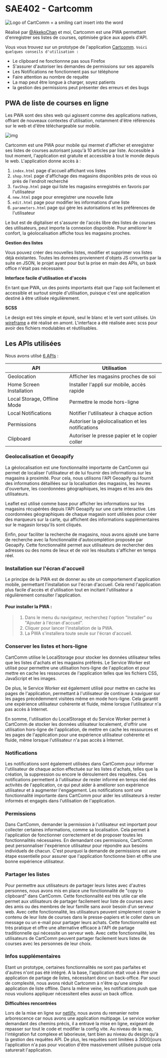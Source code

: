 # SAE402 - Cartcomm
<picture>
  <source srcset="https://github.com/s00fy/SAE402/blob/dev/public/logo-white-pwa.svg">
  <img alt="Logo of CartComm = a smiling cart insert into the word "cartcomm"." src="https://github.com/s00fy/SAE402/blob/dev/public/logo-white-pwa.svg">
</picture>

Réalisé par [@AkekoChan](https://github.com/AkekoChan) et moi, Cartcomm est une PWA permettant d'enregistrer ses listes de courses, optimisée grâce aux appels d'API.

Vous vous trouvez sur un prototype de l'application [Cartcomm](https://cartcomm.netlify.app).
`Voici quelques conseils d'utilisation :`

- Le clipboard ne fonctionnne pas sous Firefox
- S'assurer d'autoriser les demandes de permissions sur ses appareils
- Les Notifications ne fonctionnent pas sur téléphone
- Faire attention au nombre de requête 
- La map peut être longue à charger, soyez patients
- la gestion des permissions peut présenter des erreurs et des bugs

## PWA de liste de courses en ligne

Les PWA sont des sites web qui agissent comme des applications natives, offrant de nouveaux contextes d'utilisation, notamment d'être référencés sur le web et d'être téléchargeable sur mobile.

![img](https://github.com/s00fy/SAE402/blob/main/src/img/CARTCOMM.jpg)

Cartcomm est une PWA pour mobile qui mermet d'afficher et enregistrer ses listes de courses autorisant jusqu'à 10 articles par liste. Accessible à tout moment, l'application est gratuite et accessible à tout le monde depuis le web. L'application donne accès à :
1. `index.html` page d'accueil affichant vos listes
2. `shop.html` page d'affichage des magasins disponibles près de vous où près de l'endroit recherché
3. `favShop.html` page qui liste les magasins enregistrés en favoris par l'utilisateur
4. `new.html` page pour enregistrer une nouvelle liste
5. `edit.html` page pour modifier les informations d'une liste
6. `parameters.html` page qui gère les autorisations et les préférences de l'utilisateur

Le but est de digitaliser et s'assurer de l'accès libre des listes de courses des utilisateurs, peut importe la connexion disponible. Pour améliorer le confort, la géolocalisation affiche tous les magasins proches.

**Gestion des listes**

Vous pouvez créer des nouvelles listes, modifier et supprimer vos listes déjà existantes. Toutes les données proviennent d'objets JS convertis par la suite en JSON, le projet ayant pour but la prise en main des APIs, un baxk office n'était pas nécessaire.

**Interface facile d'utilisation et d'accès**

En tant que PWA, un des points importants était que l'app soit facilement et accessible et surtout simple d'utilisation, puisque c'est une application destiné à être utilisée régulièrement.

**SCSS**

Le design est très simple et épuré, seul le blanc et le vert sont utilisés. Un [wireframe](https://www.figma.com/file/bK3xDBTziUnyKMyrDUFd5N/CartComm?t=vogCAQ0SBwdCMlzM-1) a été réalisé en amont. L'interface a été réalisée avec scss pour avoir des fichiers modulables et réutilisables.


## Les APIs utilisées

Nous avons utilsé [6 APIs](https://whatwebcando.today) : 

| API           | Utilisation |
| ------------- | ------------- |
| Geolocation  | Afficher les magasins proches de soi |
| Home Screen Installation  | Installer l'appli sur mobile, accès rapide |
| Local Storage, Offline Mode | Permettre le mode hors-ligne |
| Local Notifications | Notifier l'utilisateur à chaque action |
| Permissions | Autoriser la géolocalisation et les notifications |
| Clipboard | Autoriser le presse papier et le copier coller |

### Geolocalisation et Geoapify

La géolocalisation est une fonctionnalité importante de CartComm qui permet de localiser l'utilisateur et de lui fournir des informations sur les magasins à proximité. Pour cela, nous utilisons l'API Geoapify qui fournit des informations détaillées sur la localisation des magasins, les heures d'ouverture, les coordonnées géographiques, les images et les avis des utilisateurs.

Leaflet est utilisé comme base pour afficher les informations sur les magasins récupérées depuis l'API Geoapify sur une carte interactive. Les coordonnées géographiques de chaque magasin sont utilisées pour créer des marqueurs sur la carte, qui affichent des informations supplémentaires sur le magasin lorsqu'ils sont cliqués.

Enfin, pour faciliter la recherche de magasins, nous avons ajouté une barre de recherche avec la fonctionnalité d'autocomplétion proposée par Geoapify. Cette fonctionnalité permet aux utilisateurs de rechercher des adresses ou des noms de lieux et de voir les résultats s'afficher en temps réel.

### Installation sur l'écran d'accueil

Le principe de la PWA est de donner au site un comportement d'application mobile, permettant l'installation sur l'écran d'accueil. Cela rend l'application plus facile d'accès et d'utilisation tout en incitant l'utilisateur a régulièrement consulter l'application.

#### Pour installer la PWA :
> 1. Dans le menu du navigateur, recherchez l'option "Installer" ou "Ajouter à l'écran d'accueil".
> 2. Cliquer pour lancer l'installation de la PWA.
> 3. La PWA s'installera toute seule sur l'écran d'accueil.

### Conserver les listes et hors-ligne

CartComm utilise le LocalStorage pour stocker les données utilisateur telles que les listes d'achats et les magasins préférés. Le Service Worker est utilisé pour permettre une utilisation hors-ligne de l'application et pour mettre en cache les ressources de l'application telles que les fichiers CSS, JavaScript et les images.

De plus, le Service Worker est également utilisé pour mettre en cache les pages de l'application, permettant à l'utilisateur de continuer à naviguer sur les pages précédemment visitées même en mode hors-ligne. Cela garantit une expérience utilisateur cohérente et fluide, même lorsque l'utilisateur n'a pas accès à Internet.

En somme, l'utilisation du LocalStorage et du Service Worker permet à CartComm de stocker les données utilisateur localement, d'offrir une utilisation hors-ligne de l'application, de mettre en cache les ressources et les pages de l'application pour une expérience utilisateur cohérente et fluide, même lorsque l'utilisateur n'a pas accès à Internet.

### Notifications
  
Les notifications sont également utilisées dans CartComm pour informer l'utilisateur de chaque action effectuée sur les listes d'achats, telles que la création, la suppression ou encore le déroulement des requêtes. Ces notifications permettent à l'utilisateur de rester informé en temps réel des activités de l'application, ce qui peut aider à améliorer son expérience utilisateur et à augmenter l'engagement. Les notifications sont une fonctionnalité importante dans CartComm pour aider les utilisateurs à rester informés et engagés dans l'utilisation de l'application.

### Permissions

Dans CartComm, demander la permission à l'utilisateur est important pour collecter certaines informations, comme sa localisation. Cela permet à l'application de fonctionner correctement et de proposer toutes les fonctionnalités nécessaires. En demandant ces permissions, CartComm peut personnaliser l'expérience utilisateur pour répondre aux besoins individuels de chacun. C'est pourquoi la demande de permissions est une étape essentielle pour assurer que l'application fonctionne bien et offre une bonne expérience utilisateur.

### Partager les listes

Pour permettre aux utilisateurs de partager leurs listes avec d'autres personnes, nous avons mis en place une fonctionnalité de "copy to clipboard" dans CartComm. Cette fonctionnalité est très utile car elle permet aux utilisateurs de partager facilement leur liste de courses avec des amis ou des membres de leur famille sans avoir besoin d'un serveur web. Avec cette fonctionnalité, les utilisateurs peuvent simplement copier le contenu de leur liste de courses dans le presse-papiers et le coller dans un message ou un e-mail pour partager leurs achats. Cette fonctionnalité est très pratique et offre une alternative efficace à l'API de partage traditionnelle qui nécessite un serveur web. Avec cette fonctionnalité, les utilisateurs de CartComm peuvent partager facilement leurs listes de courses avec les personnes de leur choix.

### Infos supplémentaires

Etant un prototype, certaines fonctionnalités ne sont pas parfaites et d'autres n'ont pas été intégré. A la base, l'application était voué à être une application de partage de listes, nécessitant donc un back-office. Par souci de complexité, nous avons réduit Cartcomm à n'être qu'une simple application de liste offline. Dans la même veine, les notifications push que nous voulions appliquer nécessitent elles aussi un back office.

**Difficultées rencontrées**

Lors de la mise en ligne sur [netlify](https://netlify.com), nous avons du remanier notre arborescence car nous avons une application multipage. Le service worker demandant des chemins précis, il a entravé la mise en ligne, exigeant de repasser sur tout le code et modifier la config vite. Au niveau de la map, l'intégration fut complexe et laborieuse, tant bien au niveau du design qu'à la gestion des requêtes API. De plus, les requêtes sont limitées à 3000/jours l'application n'a pas pour vocation d'être massivement utilisée puisque cela saturerait l'application.
